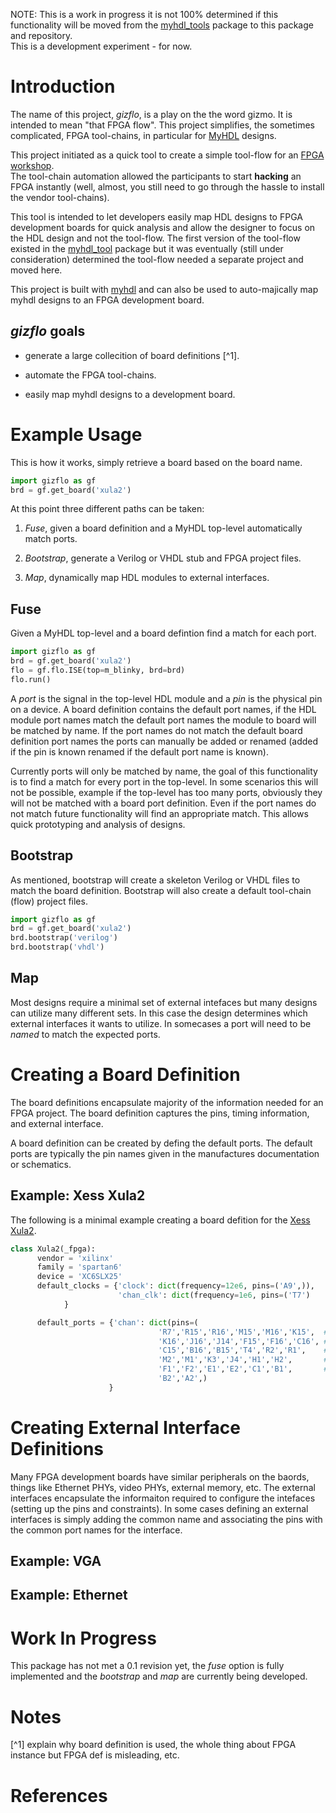 
NOTE:  This is a work in progress it is not 100% determined
if this functionality will be moved from the
[myhdl_tools](https://bitbucket.org/cfelton/myhdl_tools) 
package to this package and repository.  
This is a development experiment - for now.


Introduction
============
The name of this project, *gizflo*, is a play on the the word 
gizmo.  It is intended to mean "that FPGA flow".  This 
project simplifies, the sometimes complicated, FPGA tool-chains,
in particular for [MyHDL](www.myhdl.org) designs.

This project initiated as a quick tool to create a simple
tool-flow for an 
[FPGA workshop](http://www.fpgarelated.com/showarticle/437.php).  
The tool-chain automation allowed 
the participants to start **hacking** an FPGA instantly (well, 
almost, you still need to go through the hassle to install the
vendor tool-chains).

This tool is intended to let developers easily map HDL designs to
FPGA development boards for quick analysis and allow the designer 
to focus on the HDL design and not the tool-flow.  The first version 
of the tool-flow existed
in the 
[myhdl_tool](https://bitbucket.org/cfelton/myhdl_tools) 
package but it was eventually (still under consideration) determined 
the tool-flow needed a separate project and moved here.

This project is built with [myhdl](www.myhdl.org) and can 
also be used to auto-majically map myhdl designs to an FPGA 
development board.

*gizflo* goals
--------------

  * generate a large collecition of board definitions [^1].

  * automate the FPGA tool-chains.

  * easily map myhdl designs to a development board.


Example Usage
=============
This is how it works, simply retrieve a board based on the 
board name.  

```python
import gizflo as gf
brd = gf.get_board('xula2')
```

At this point three different paths can be 
taken:


  1. *Fuse*, given a board definition and a MyHDL top-level
     automatically match ports.

  2. *Bootstrap*, generate a Verilog or VHDL stub and
     FPGA project files.

  <!-- extract -->
  3. *Map*, dynamically map HDL modules to external interfaces.


Fuse 
----
Given a MyHDL top-level and a board defintion find a
match for each port. 

```python
import gizflo as gf
brd = gf.get_board('xula2')
flo = gf.flo.ISE(top=m_blinky, brd=brd)
flo.run()
```

A *port* is the signal in the top-level HDL module and
a *pin* is the physical pin on a device.  A board definition
contains the default port names, if the HDL module port 
names match the default port names the module to board
will be matched by name.  If the port names do not match 
the default board definition port names the ports can manually 
be added or renamed (added if the pin is known renamed if 
the default port name is known).

<!-- @todo: -->
Currently ports will only be matched by name, the
goal of this functionality is to find a match for every
port in the top-level.  In some scenarios this will not be
possible, example if the 
top-level has too many ports, obviously they will not be
matched with a board port definition.  Even if the port 
names do not match future functionality will find an 
appropriate match.  This allows quick prototyping and
analysis of designs.


Bootstrap
---------
As mentioned, bootstrap will create a skeleton Verilog or
VHDL files to match the board definition.  Bootstrap will 
also create a default tool-chain (flow) project files.

```python
import gizflo as gf
brd = gf.get_board('xula2')
brd.bootstrap('verilog')
brd.bootstrap('vhdl')
```


<!-- 
 ** not sure about the name for this feature **
 This example should show how a module defines the HDL 
 based on the interfaces available.
-->
Map
---
Most designs require a minimal set of external intefaces but
many designs can utilize many different sets.  In this case 
the design determines which external interfaces it wants to 
utilize.  In somecases a port will need to be *named* to match
the expected ports.

<!-- 
  This example needs some more thought, the example 
  needs to capture mithro's intentaion, extracting 
  interfaces and building the design around the available
  interfaces.


```python
import gizflo as gf

# get a particular board
brd = gf.get_board('xula2')

# pass the board to the top-level, the top-level will 
# create the portmap, the "ports()" provides a ditionary
# of ports.
g = m_top_level(**brd.get_portmap())

# now the top-level determine which external interfaces
# to include, run the FPGA flow
brd.run(m_top_level)
```

```python
def m_top_level(brd=brd):
    
```

-->

Creating a Board Definition
===========================
The board definitions encapsulate majority of the information
needed for an FPGA project.  The board definition captures the
pins, timing information, and external interface.

A board definition can be created by defing the default ports.
The default ports are typically the pin names given in the 
manufactures documentation or schematics.

Example: Xess Xula2
-------------------
The following is a minimal example creating a board defition
for the [Xess Xula2]().

```python
class Xula2(_fpga):
      vendor = 'xilinx'
      family = 'spartan6'
      device = 'XC6SLX25'
      default_clocks = {'clock': dict(frequency=12e6, pins=('A9',)),
                        'chan_clk': dict(frequency=1e6, pins=('T7')
			}

      default_ports = {'chan': dict(pins=(
                                 'R7','R15','R16','M15','M16','K15',  #0-5
                                 'K16','J16','J14','F15','F16','C16', #6-11
                                 'C15','B16','B15','T4','R2','R1',    #12-17
                                 'M2','M1','K3','J4','H1','H2',       #18-23
                                 'F1','F2','E1','E2','C1','B1',       #24-29
                                 'B2','A2',) 
                      }

```

Creating External Interface Definitions
=======================================
Many FPGA development boards have similar peripherals on the baords, 
things like Ethernet PHYs, video PHYs, external memory, etc.  The 
external interfaces encapsulate the informaiton required to configure
the intefaces (setting up the pins and constraints).  In some cases
defining an external interfaces is simply adding the common name and
associating the pins with the common port names for the interface.

Example: VGA
------------

Example: Ethernet
-----------------


Work In Progress
================
This package has not met a 0.1 revision yet, the *fuse* option 
is fully implemented and the *bootstrap* and *map* are currently
being developed.

<!--
MyHDL Version
=============
Currenlty a modified version of the MyHDL package needs to be
utilized to use the *bootstrap* function.  A [MEP]() has been
created and the required feature should be incorporate soon.
Go [here]() and up-vote the issue to insentivize the addition.
-->

Notes
=====
[^1] explain why board definition is used, the whole thing about 
     FPGA instance but FPGA def is misleading, etc.

References
==========